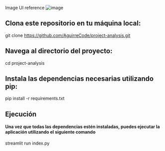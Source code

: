 Image UI reference
![image](https://github.com/AguirreCode/project-analisys/assets/89716257/b978bd59-6c83-4903-b92e-35e5026053aa)

## Clona este repositorio en tu máquina local:

git clone <https://github.com/AguirreCode/project-analysis.git>

## Navega al directorio del proyecto:

cd project-analysis

## Instala las dependencias necesarias utilizando pip:

pip install -r requirements.txt

## Ejecución

#### Una vez que todas las dependencias estén instaladas, puedes ejecutar la aplicación utilizando el siguiente comando

streamlit run index.py
